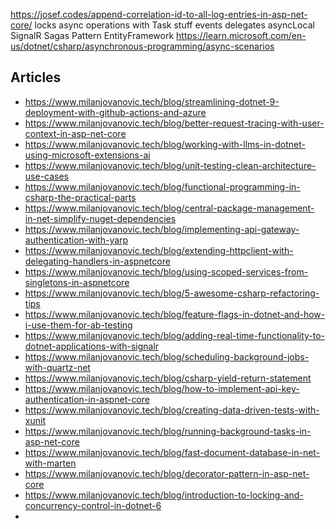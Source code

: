 
https://josef.codes/append-correlation-id-to-all-log-entries-in-asp-net-core/
locks
async operations with Task stuff
events
delegates
asyncLocal
SignalR
Sagas Pattern
EntityFramework
https://learn.microsoft.com/en-us/dotnet/csharp/asynchronous-programming/async-scenarios

## Articles

- https://www.milanjovanovic.tech/blog/streamlining-dotnet-9-deployment-with-github-actions-and-azure
- https://www.milanjovanovic.tech/blog/better-request-tracing-with-user-context-in-asp-net-core
- https://www.milanjovanovic.tech/blog/working-with-llms-in-dotnet-using-microsoft-extensions-ai
- https://www.milanjovanovic.tech/blog/unit-testing-clean-architecture-use-cases
- https://www.milanjovanovic.tech/blog/functional-programming-in-csharp-the-practical-parts
- https://www.milanjovanovic.tech/blog/central-package-management-in-net-simplify-nuget-dependencies
- https://www.milanjovanovic.tech/blog/implementing-api-gateway-authentication-with-yarp
- https://www.milanjovanovic.tech/blog/extending-httpclient-with-delegating-handlers-in-aspnetcore
- https://www.milanjovanovic.tech/blog/using-scoped-services-from-singletons-in-aspnetcore
- https://www.milanjovanovic.tech/blog/5-awesome-csharp-refactoring-tips
- https://www.milanjovanovic.tech/blog/feature-flags-in-dotnet-and-how-i-use-them-for-ab-testing
- https://www.milanjovanovic.tech/blog/adding-real-time-functionality-to-dotnet-applications-with-signalr
- https://www.milanjovanovic.tech/blog/scheduling-background-jobs-with-quartz-net
- https://www.milanjovanovic.tech/blog/csharp-yield-return-statement
- https://www.milanjovanovic.tech/blog/how-to-implement-api-key-authentication-in-aspnet-core
- https://www.milanjovanovic.tech/blog/creating-data-driven-tests-with-xunit
- https://www.milanjovanovic.tech/blog/running-background-tasks-in-asp-net-core
- https://www.milanjovanovic.tech/blog/fast-document-database-in-net-with-marten
- https://www.milanjovanovic.tech/blog/decorator-pattern-in-asp-net-core
- https://www.milanjovanovic.tech/blog/introduction-to-locking-and-concurrency-control-in-dotnet-6
- 